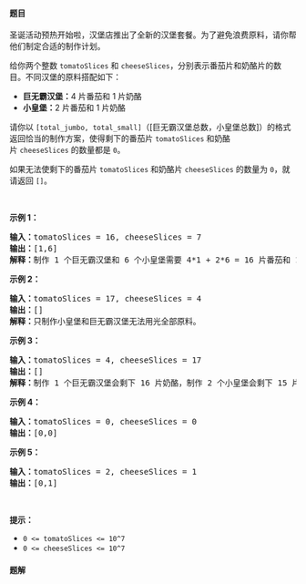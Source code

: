 #### 题目
<p>圣诞活动预热开始啦，汉堡店推出了全新的汉堡套餐。为了避免浪费原料，请你帮他们制定合适的制作计划。</p>

<p>给你两个整数&nbsp;<code>tomatoSlices</code>&nbsp;和&nbsp;<code>cheeseSlices</code>，分别表示番茄片和奶酪片的数目。不同汉堡的原料搭配如下：</p>

<ul>
	<li><strong>巨无霸汉堡：</strong>4 片番茄和 1 片奶酪</li>
	<li><strong>小皇堡：</strong>2 片番茄和&nbsp;1 片奶酪</li>
</ul>

<p>请你以&nbsp;<code>[total_jumbo, total_small]</code>（[巨无霸汉堡总数，小皇堡总数]）的格式返回恰当的制作方案，使得剩下的番茄片&nbsp;<code>tomatoSlices</code>&nbsp;和奶酪片&nbsp;<code>cheeseSlices</code>&nbsp;的数量都是&nbsp;<code>0</code>。</p>

<p>如果无法使剩下的番茄片&nbsp;<code>tomatoSlices</code>&nbsp;和奶酪片&nbsp;<code>cheeseSlices</code>&nbsp;的数量为&nbsp;<code>0</code>，就请返回&nbsp;<code>[]</code>。</p>

<p>&nbsp;</p>

<p><strong>示例 1：</strong></p>

<pre><strong>输入：</strong>tomatoSlices = 16, cheeseSlices = 7
<strong>输出：</strong>[1,6]
<strong>解释：</strong>制作 1 个巨无霸汉堡和 6 个小皇堡需要 4*1 + 2*6 = 16 片番茄和 1 + 6 = 7 片奶酪。不会剩下原料。
</pre>

<p><strong>示例 2：</strong></p>

<pre><strong>输入：</strong>tomatoSlices = 17, cheeseSlices = 4
<strong>输出：</strong>[]
<strong>解释：</strong>只制作小皇堡和巨无霸汉堡无法用光全部原料。
</pre>

<p><strong>示例 3：</strong></p>

<pre><strong>输入：</strong>tomatoSlices = 4, cheeseSlices = 17
<strong>输出：</strong>[]
<strong>解释：</strong>制作 1 个巨无霸汉堡会剩下 16 片奶酪，制作 2 个小皇堡会剩下 15 片奶酪。
</pre>

<p><strong>示例 4：</strong></p>

<pre><strong>输入：</strong>tomatoSlices = 0, cheeseSlices = 0
<strong>输出：</strong>[0,0]
</pre>

<p><strong>示例 5：</strong></p>

<pre><strong>输入：</strong>tomatoSlices = 2, cheeseSlices = 1
<strong>输出：</strong>[0,1]
</pre>

<p>&nbsp;</p>

<p><strong>提示：</strong></p>

<ul>
	<li><code>0 &lt;= tomatoSlices &lt;= 10^7</code></li>
	<li><code>0 &lt;= cheeseSlices &lt;= 10^7</code></li>
</ul>


 #### 题解